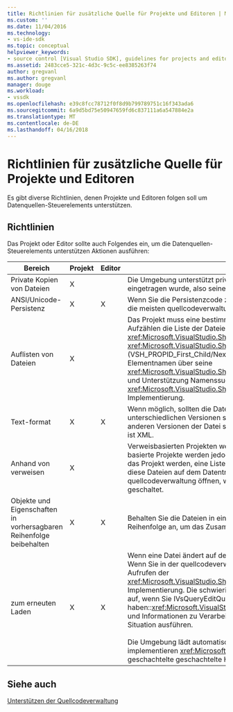 ```yaml
---
title: Richtlinien für zusätzliche Quelle für Projekte und Editoren | Microsoft Docs
ms.custom: ''
ms.date: 11/04/2016
ms.technology:
- vs-ide-sdk
ms.topic: conceptual
helpviewer_keywords:
- source control [Visual Studio SDK], guidelines for projects and editors
ms.assetid: 2483cce5-321c-4d3c-9c5c-ee8385263f74
author: gregvanl
ms.author: gregvanl
manager: douge
ms.workload:
- vssdk
ms.openlocfilehash: e39c8fcc78712f0f8d9b799789751c16f343ada6
ms.sourcegitcommit: 6a9d5bd75e50947659fd6c837111a6a547884e2a
ms.translationtype: MT
ms.contentlocale: de-DE
ms.lasthandoff: 04/16/2018
---
```

# <a name="additional-source-control-guidelines-for-projects-and-editors"></a>Richtlinien für zusätzliche Quelle für Projekte und Editoren
Es gibt diverse Richtlinien, denen Projekte und Editoren folgen soll um Datenquellen-Steuerelements unterstützen.  
  
## <a name="guidelines"></a>Richtlinien  
 Das Projekt oder Editor sollte auch Folgendes ein, um die Datenquellen-Steuerelements unterstützen Aktionen ausführen:  
  
|Bereich|Projekt|Editor|Details|  
|----------|-------------|------------|-------------|  
|Private Kopien von Dateien|X||Die Umgebung unterstützt private Kopien der Dateien. Jede Person, die im Projekt eingetragen wurde, also seine eigenen privaten Kopie der Dateien in diesem Projekt.|  
|ANSI/Unicode-Persistenz|X|X|Wenn Sie die Persistenzcode zu schreiben, beibehalten Sie, Dateien in das ANSI-Format, da die meisten quellcodeverwaltungsprogrammen zurzeit nicht Unicode unterstützen.|  
|Auflisten von Dateien|X||Das Projekt muss eine bestimmte Liste aller Dateien darin enthalten und muss in der Lage, Aufzählen die Liste der Dateien, die mit der <xref:Microsoft.VisualStudio.Shell.Interop.IVsSccProject2> oder <xref:Microsoft.VisualStudio.Shell.Interop.IVsHierarchy.GetProperty%2A> (VSH_PROPID_First_Child/Next_Sibling). Das Projekt sollte auch verfügbar machen Elementnamen über seine <xref:Microsoft.VisualStudio.Shell.Interop.IVsProject.GetMkDocument%2A> Implementierung und Unterstützung Namenssuche (einschließlich spezielle Dateien) über seine <xref:Microsoft.VisualStudio.Shell.Interop.IVsProject.IsDocumentInProject%2A> Implementierung.|  
|Text-format|X|X|Wenn möglich, sollten die Dateien im Text-Format unterstützt das Zusammenführen mit unterschiedlichen Versionen sein. Dateien, die nicht im Text-Format können nicht mit anderen Versionen der Datei später zusammengeführt werden. Die bevorzugten Textformat ist XML.|  
|Anhand von verweisen|X||Verweisbasierten Projekten werden sofort in der quellcodeverwaltung unterstützt. Directory-basierte Projekte werden jedoch auch von Datenquellen-Steuerelement unterstützt, solange das Projekt werden, eine Liste der Dateien bei Bedarf erstellt kann, unabhängig davon, ob diese Dateien auf dem Datenträger vorhanden sind. Wenn Sie ein Projekt aus der quellcodeverwaltung öffnen, wird die Projektdatei zuerst, bevor Sie eine der Dateien geschaltet.|  
|Objekte und Eigenschaften in vorhersagbaren Reihenfolge beibehalten|X|X|Behalten Sie die Dateien in einer vorhersagbaren Reihenfolge, z. B. alphabetischer Reihenfolge an, um das Zusammenführen zu ermöglichen.|  
|zum erneuten Laden|X|X|Wenn eine Datei ändert auf dem Datenträger, muss der Editor können sie erneut geladen. Wenn Sie in der quellcodeverwaltung teilnehmen, laden die Umgebung Daten für Sie durch Aufrufen der <xref:Microsoft.VisualStudio.Shell.Interop.IVsPersistDocData2.ReloadDocData%2A> Implementierung. Die schwierigste Reload Groß-/Kleinschreibung wird beim Auschecken tritt auf, wenn Sie IVsQueryEditQuerySave aufgerufen haben::<xref:Microsoft.VisualStudio.Shell.Interop.IVsQueryEditQuerySave2.QueryEditFiles%2A> und Informationen zu Verarbeitungsfehlern sind. Zum erneuten Laden Code muss in dieser Situation ausführen.<br /><br /> Die Umgebung lädt automatisch die Projektdateien. Allerdings muss ein Projekt implementieren <xref:Microsoft.VisualStudio.Shell.Interop.IVsPersistHierarchyItem2> sie geschachtelte geschachtelte Hierarchien, um erneuten Laden zu unterstützen Projektdateien.|  
  
## <a name="see-also"></a>Siehe auch  
 [Unterstützen der Quellcodeverwaltung](../../extensibility/internals/supporting-source-control.md)